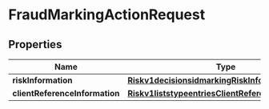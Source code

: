 
# FraudMarkingActionRequest

## Properties
Name | Type | Description | Notes
------------ | ------------- | ------------- | -------------
**riskInformation** | [**Riskv1decisionsidmarkingRiskInformation**](Riskv1decisionsidmarkingRiskInformation.md) |  | 
**clientReferenceInformation** | [**Riskv1liststypeentriesClientReferenceInformation**](Riskv1liststypeentriesClientReferenceInformation.md) |  |  [optional]




